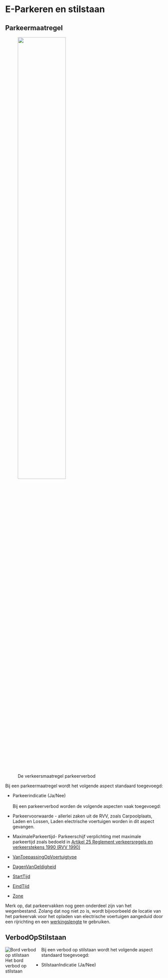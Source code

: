 # E-Parkeren en stilstaan


## Parkeermaatregel

<figure>
<img src="../images/parkeermaatregel.PNG"  style="width:60%; max-width:none;">
<figcaption>De verkeersmaatregel parkeerverbod</caption>
</figure>


Bij een parkeermaatregel wordt het volgende aspect standaard toegevoegd:
* Parkeerindicatie (Ja/Nee)
<br><br>
Bij een parkeerverbod worden de volgende aspecten vaak toegevoegd:

* Parkeervoorwaarde - allerlei zaken uit de RVV, zoals Carpoolplaats, Laden en Lossen, Laden electrische voertuigen worden in dit aspect gevangen.
* MaximaleParkeertijd- Parkeerschijf verplichting met maximale parkeertijd zoals bedoeld in [Artikel 25 Reglement verkeersregels en verkeerstekens 1990 (RVV 1990)](https://wetten.overheid.nl/jci1.3:c:BWBR0004825&hoofdstuk=II&paragraaf=10&artikel=25&z=2023-07-01&g=2023-07-01)
* [VanToepassingOpVoertuigtype](#voertuigtypen) 
* [DagenVanGeldigheid](#dag-en-uur)
* [StartTijd](#dag-en-uur)
* [EindTijd](#dag-en-uur)
* [Zone](#zone)

Merk op, dat parkeervakken nog geen onderdeel zijn van het wegenbestand. Zolang dat nog niet zo is, wordt bijvoorbeeld de locatie van het parkeervak voor het opladen van electrische voertuigen aangeduid door een rijrichting en een [werkingslengte](#werkingslengte) te gebruiken. 


## VerbodOpStilstaan

<figure style="float: left; margin: 0 15px 15px 0; width: 100px">
<img src="../images/verbodopstilstaan.PNG" alt="Bord verbod op stilstaan">
<figcaption>Het bord verbod op stilstaan</figcaption>
</figure>


Bij een verbod op stilstaan wordt het volgende aspect standaard toegevoegd:
* StilstaanIndicatie  (Ja/Nee)
